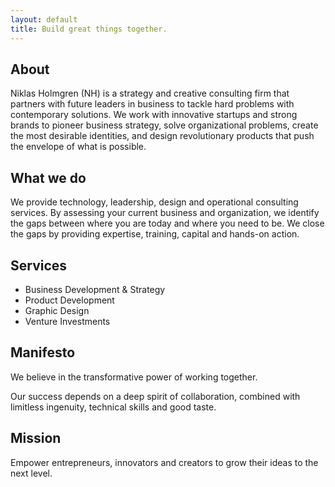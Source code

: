 ```yaml
---
layout: default
title: Build great things together.
---
```


## About
Niklas Holmgren (NH) is a strategy and creative consulting firm that partners with future leaders in business to tackle hard problems with contemporary solutions. We work with innovative startups and strong brands to pioneer business strategy, solve organizational problems, create the most desirable identities, and design revolutionary products that push the envelope of what is possible. 

## What we do
We provide technology, leadership, design and operational consulting services. By assessing your current business and organization, we identify the gaps between where you are today and where you need to be. We close the gaps by providing expertise, training, capital and hands-on action.

## Services
- Business Development &amp; Strategy
- Product Development
- Graphic Design
- Venture Investments

## Manifesto
We believe in the transformative power of working together.

Our success depends on a deep spirit of collaboration, combined with limitless ingenuity, technical skills and good taste.

## Mission
Empower entrepreneurs, innovators and creators to grow their ideas to the next level.
